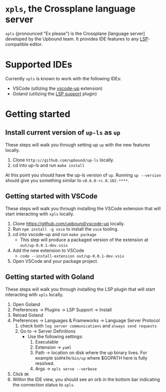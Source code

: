 # `xpls`, the Crossplane language server

`xpls` (pronounced "Ex please") is the Crossplane [language server] developed
by the Upbound team. It provides IDE features to any [LSP]-compatible editor.

# Supported IDEs

Currently `xpls` is known to work with the following IDEs:
* VSCode (utlizing the [vscode-up] extension)
* Goland (utilizing the [LSP support] plugin)

# Getting started

## Install current version of `up-ls` as `up`
These steps will walk you through setting up `up` with the new features locally.

1. Clone `http:s//github.com/upbound/up-ls` locally.
2. cd into up-ls and run `make install`

At this point you should have the up-ls version of `up`.
Running `up --version` should give you something similar to `v0.6.0-rc.0.102.****`.

## Getting started with VSCode
These steps will walk you through installing the VSCode extension that will
start interacting with `xpls` locally.

1. Clone https://github.com/upbound/vscode-up locally.
2. Run `npm install -g vsce` to install the `vsce` tooling.
3. cd into vscode-up and run `make package`
    * This step will produce a packaged version of the extension at `out/up-0.0.1-dev.vsix`
4. Add the new extension to VSCode
    * `code --install-extension out/up-0.0.1-dev.vsix`
5. Open VSCode and your package project.

## Getting started with Goland
These steps will walk you through installing the LSP plugin that will start
interacting with `xpls` locally.

1. Open Goland
2. Preferences -> Plugins -> LSP Support -> Install
3. Reload Goland
4. Preferences -> Languages & Frameworks -> Language Server Protocol
    1. check both `log server communications` and `always send requests`
    2. Go to -> Server Definitions
        * Use the following settings:
            1. Executable
            2. Extension -> `yaml`
            3. Path -> location on disk where the up binary lives. For example `$GOPATH/bin/up` where $GOPATH here is fully resolved.
            4. Args -> `xpls serve --verbose`
5. Click `OK`
6. Within the IDE view, you should see an orb in the bottom bar indicating the connection status to `xpls`.
    

<!-- Named Links -->
[LSP]: https://microsoft.github.io/language-server-protocol/
[LSP support]: https://plugins.jetbrains.com/plugin/10209-lsp-support
[vscode-up]: https://github.com/upbound/vscode-up